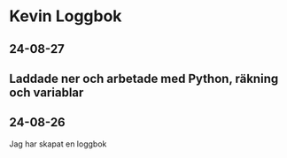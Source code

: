 Kevin Loggbok
=============
24-08-27
------------
Laddade ner och arbetade med Python, räkning och variablar
-------------
24-08-26
-------------
Jag har skapat en loggbok